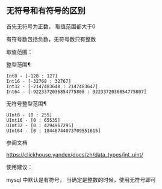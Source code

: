 ## 无符号和有符号的区别

首先无符号为正数， 取值范围都大于0

有符号数包括负数，无符号数只有整数

取值范围：

整型范围¶

    Int8 - [-128 : 127]
    Int16 - [-32768 : 32767]
    Int32 - [-2147483648 : 2147483647]
    Int64 - [-9223372036854775808 : 9223372036854775807]

无符号整型范围¶

    UInt8 - [0 : 255]
    UInt16 - [0 : 65535]
    UInt32 - [0 : 4294967295]
    UInt64 - [0 : 18446744073709551615]

参阅文档

https://clickhouse.yandex/docs/zh/data_types/int_uint/

使用建议：

mysql 中默认是有符号， 当确定是整数的时候，使用无符号即可

